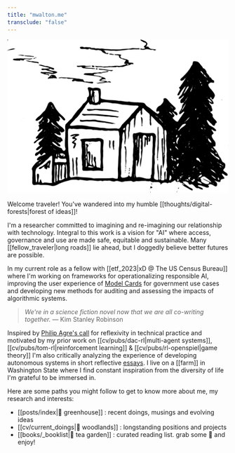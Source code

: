 ```yaml
---
title: "mwalton.me"
transclude: "false"
---
```

<p align="center">
<img src="./thoreaus_hut.svg" height="350" />
</p>

Welcome traveler! You've wandered into my humble [[thoughts/digital-forests|forest of ideas]]! 

I'm a researcher committed to imagining and re-imagining our relationship with technology. Integral to this work is a vision for "AI" where access, governance and use are made safe, equitable and sustainable. Many [[fellow_traveler|long roads]] lie ahead, but I doggedly believe better futures are possible.

In my current role as a fellow with [[etf_2023|xD @ The US Census Bureau]] where I'm working on frameworks for operationalizing responsible AI, improving the user experience of [Model Cards](https://bias.xd.gov/) for government use cases and developing new methods for auditing and assessing the impacts of algorithmic systems.

>*We're in a science fiction novel now that we are all co-writing together.* — Kim Stanley Robinson

Inspired by [Philip Agre's call](https://pages.gseis.ucla.edu/faculty/agre/critical.html) for reflexivity in technical practice and motivated by my prior work on [[cv/pubs/dac-rl|multi-agent systems]], [[cv/pubs/tom-rl|reinforcement learning]] & [[cv/pubs/rl-openspiel|game theory]] I'm also critically analyzing the experience of developing autonomous systems in short reflective [essays](https://autopoiesis.substack.com/). I live on a [[farm]] in Washington State where I find constant inspiration from the diversity of life I'm grateful to be immersed in.

Here are some paths you might follow to get to know more about me, my research and interests:

- [[posts/index|🌱 greenhouse]] : recent doings, musings and evolving ideas
- [[cv/current_doings|🌲 woodlands]] : longstanding positions and projects
- [[books/_booklist|🍃 tea garden]] : curated reading list. grab some 🍵 and enjoy!